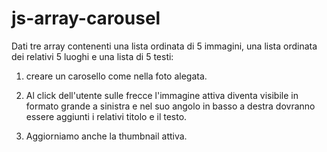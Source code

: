 # js-array-carousel

Dati tre array contenenti una lista ordinata di 5 immagini, una lista ordinata dei relativi 5 luoghi e una lista di 5 testi:

1. creare un carosello come nella foto alegata.

2. Al click dell'utente sulle frecce l'immagine attiva diventa visibile in formato grande a sinistra e
   nel suo angolo in basso a destra dovranno essere aggiunti i relativi titolo e il testo.

3. Aggiorniamo anche la thumbnail attiva.

